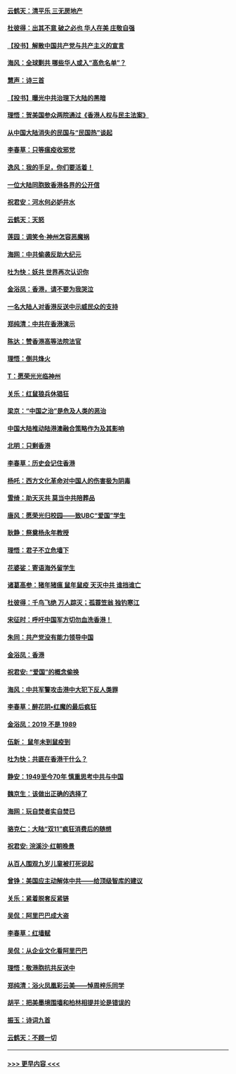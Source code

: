 #### [云鹤天：清平乐 三无房地产](../pages/nsc993/n11681521.md?t=11271011) 
#### [杜彼得：出其不意 破之必也 华人在美 庄敬自强](../pages/nsc993/n11679554.md?t=11271011) 
#### [【投书】解散中国共产党与共产主义的宣言](../pages/nsc993/n11679177.md?t=11271011) 
#### [海风：全球剿共 哪些华人或入“高危名单”？](../pages/nsc993/n11678617.md?t=11271011) 
#### [慧声：诗三首](../pages/nsc993/n11678848.md?t=11271011) 
#### [【投书】曝光中共治理下大陆的黑暗](../pages/nsc993/n11678674.md?t=11271011) 
#### [理悟：贺美国参众两院通过《香港人权与民主法案》](../pages/nsc993/n11678104.md?t=11271011) 
#### [从中国大陆消失的民国与“民国热”谈起](../pages/nsc993/n11678075.md?t=11271011) 
#### [李春草：只等瘟疫收邪党](../pages/nsc993/n11677308.md?t=11271011) 
#### [逸风：我的手足，你们要活着！](../pages/nsc993/n11676352.md?t=11271011) 
#### [一位大陆同胞致香港各界的公开信](../pages/nsc993/n11675761.md?t=11271011) 
#### [祝君安：河水何必妒井水](../pages/nsc993/n11675746.md?t=11271011) 
#### [云鹤天：天怒](../pages/nsc993/n11675718.md?t=11271011) 
#### [莲园：调笑令‧神州怎容恶魔祸](../pages/nsc993/n11675648.md?t=11271011) 
#### [海网：中共偷袭反助大纪元](../pages/nsc993/n11673515.md?t=11271011) 
#### [吐为快：妖共 世界再次认识你](../pages/nsc993/n11673506.md?t=11271011) 
#### [金浴凤：香港，请不要为我哭泣](../pages/nsc993/n11673248.md?t=11271011) 
#### [一名大陆人对香港反送中示威民众的支持](../pages/nsc993/n11672615.md?t=11271011) 
#### [郑纯清：中共在香港演示](../pages/nsc993/n11670539.md?t=11271011) 
#### [陈达：赞香港高等法院法官](../pages/nsc993/n11669542.md?t=11271011) 
#### [理悟：倒共烽火](../pages/nsc993/n11668844.md?t=11271011) 
#### [T：愿荣光光临神州](../pages/nsc993/n11668421.md?t=11271011) 
#### [关乐：红鼠狼兵休猖狂](../pages/nsc993/n11668378.md?t=11271011) 
#### [梁京：“中国之治”是危及人类的恶治](../pages/nsc993/n11668328.md?t=11271011) 
#### [中国大陆推动陆港澳融合策略作为及其影响](../pages/nsc993/n11668157.md?t=11271011) 
#### [北明：只剩香港](../pages/nsc993/n11668002.md?t=11271011) 
#### [李春草：历史会记住香港](../pages/nsc993/n11667927.md?t=11271011) 
#### [杨吒：西方文化革命对中国人的伤害极为阴毒](../pages/nsc993/n11664521.md?t=11271011) 
#### [雪绮：助天灭共 莫当中共陪葬品](../pages/nsc993/n11662650.md?t=11271011) 
#### [唐风：愿荣光归校园——致UBC“爱国”学生](../pages/nsc993/n11662194.md?t=11271011) 
#### [耿静：祭奠杨永年教授](../pages/nsc993/n11662514.md?t=11271011) 
#### [理悟：君子不立危墙下](../pages/nsc993/n11662172.md?t=11271011) 
#### [花婆娑：寄语海外留学生](../pages/nsc993/n11662121.md?t=11271011) 
#### [诸葛高参：猪年猪瘟 鼠年鼠疫 天灭中共 谁挡谁亡](../pages/nsc993/n11661980.md?t=11271011) 
#### [杜彼得：千鸟飞绝 万人踪灭；孤蓑笠翁 独钓寒江](../pages/nsc993/n11661170.md?t=11271011) 
#### [宋征时：呼吁中国军方切勿血洗香港！](../pages/nsc993/n11415318.md?t=11271011) 
#### [朱同：共产党没有能力领导中国](../pages/nsc993/n11660421.md?t=11271011) 
#### [金浴凤：香港](../pages/nsc993/n11660419.md?t=11271011) 
#### [祝君安: “爱国”的概念偷换](../pages/nsc993/n11659706.md?t=11271011) 
#### [海风：中共军警攻击港中大犯下反人类罪](../pages/nsc993/n11659632.md?t=11271011) 
#### [李春草：醉花阴•红魔的最后疯狂](../pages/nsc993/n11659287.md?t=11271011) 
#### [金浴凤：2019 不是 1989](../pages/nsc993/n11657663.md?t=11271011) 
#### [伍新： 鼠年未到鼠疫到](../pages/nsc993/n11655098.md?t=11271011) 
#### [吐为快：共匪在香港干什么？](../pages/nsc993/n11654891.md?t=11271011) 
#### [静安：1949至今70年 慎重思考中共与中国](../pages/nsc993/n11651244.md?t=11271011) 
#### [魏京生：该做出正确的选择了](../pages/nsc993/n11653084.md?t=11271011) 
#### [海网：玩自焚者实自焚已](../pages/nsc993/n11652423.md?t=11271011) 
#### [骆克仁：大陆“双11”疯狂消费后的随想](../pages/nsc993/n11652305.md?t=11271011) 
#### [祝君安: 浣溪沙·红朝晚景](../pages/nsc993/n11652258.md?t=11271011) 
#### [从百人围观九岁儿童被打死说起](../pages/nsc993/n11651030.md?t=11271011) 
#### [曾铮：美国应主动解体中共——给顶级智库的建议](../pages/nsc993/n11649888.md?t=11271011) 
#### [关乐：紧着脱套反紧链](../pages/nsc993/n11649069.md?t=11271011) 
#### [吴侃：阿里巴巴成大盗](../pages/nsc993/n11645523.md?t=11271011) 
#### [李春草：红墙赋](../pages/nsc993/n11646389.md?t=11271011) 
#### [吴侃：从企业文化看阿里巴巴](../pages/nsc993/n11645476.md?t=11271011) 
#### [理悟：敬港胞抗共反送中](../pages/nsc993/n11645466.md?t=11271011) 
#### [郑纯清：浴火凤凰彩云美——悼周梓乐同学](../pages/nsc993/n11645155.md?t=11271011) 
#### [胡平：把美墨境围墙和柏林相提并论是错误的](../pages/nsc993/n11645134.md?t=11271011) 
#### [振玉：诗词九首](../pages/nsc993/n11644081.md?t=11271011) 
#### [云鹤天：不顾一切](../pages/nsc993/n11643508.md?t=11271011) 

----
#### [ >>> 更早内容 <<< ](../indexes/nsc993-earlier.md)
